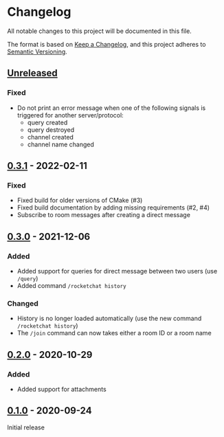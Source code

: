 # Changelog
All notable changes to this project will be documented in this file.

The format is based on [Keep a Changelog](https://keepachangelog.com/en/1.0.0/),
and this project adheres to [Semantic Versioning](https://semver.org/spec/v2.0.0.html).

## [Unreleased]

### Fixed

- Do not print an error message when one of the following signals is triggered
  for another server/protocol:
    - query created
    - query destroyed
    - channel created
    - channel name changed

## [0.3.1] - 2022-02-11

### Fixed

- Fixed build for older versions of CMake (#3)
- Fixed build documentation by adding missing requirements (#2, #4)
- Subscribe to room messages after creating a direct message

## [0.3.0] - 2021-12-06

### Added

- Added support for queries for direct message between two users (use `/query`)
- Added command `/rocketchat history`

### Changed

- History is no longer loaded automatically (use the new command `/rocketchat history`)
- The `/join` command can now takes either a room ID or a room name

## [0.2.0] - 2020-10-29

### Added

- Added support for attachments


## [0.1.0] - 2020-09-24

Initial release

[Unreleased]: https://github.com/jajm/irssi-rocketchat/compare/v0.3.1...HEAD
[0.3.1]: https://github.com/jajm/irssi-rocketchat/releases/tag/v0.3.1
[0.3.0]: https://github.com/jajm/irssi-rocketchat/releases/tag/v0.3.0
[0.2.0]: https://github.com/jajm/irssi-rocketchat/releases/tag/v0.2.0
[0.1.0]: https://github.com/jajm/irssi-rocketchat/releases/tag/v0.1.0
